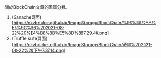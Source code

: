關於BlockChain文章的圖庫分類。

1. (Ganache頁面)[https://devbricker.github.io/ImageStorage/BlockChain/%E6%88%AA%E5%9C%96%202021-08-22%20%E4%B8%8B%E5%8D%887.29.48.png]
2. (Truffle suite頁面)[https://devbricker.github.io/ImageStorage/BlockChain/截圖%202021-08-22%20下午7.37.14.png]
